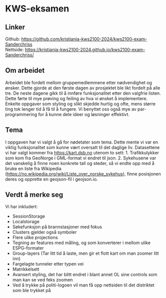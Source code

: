 # KWS-eksamen

## Linker

Github: https://github.com/kristiania-kws2100-2024/kws2100-exam-Sanderchriss <br>
Nettside: https://kristiania-kws2100-2024.github.io/kws2100-exam-Sanderchriss/

## Om arbeidet

Arbeidet ble fordelt mellom gruppemedlemmene etter nødvendighet og ønsker. Dette gjorde at den første dagen av prosjektet ble likt fordelt på alle tre. De neste dagene gikk til å innføre funksjonalitet etter den valgfrie listen. Dette førte til mye prøving og feiling av hva vi ønsket å implementere. Enkelte oppgaver som styling og slikt skjedde hurtig og ofte, mens større ting tok lenger tid å få til å fungere. Vi benyttet oss også mye av par-programmering for å kunne dele ideer og løsninger effektivt.

## Tema

I oppgaven har vi valgt å gå for nødetater som tema. Dette mente vi var en viktig funksjonalitet som kunne vært oversatt til det daglige liv. Datasettene vi har valgt kommer fra https://kart.dsb.no utenom to sett: 1. Trafikkulykker som kom fra GeoNorge i GML-format vi endret til json. 2. Sykehusene var det vanskelig å finne noen konkrete tall og steder, så vi endte opp med å bruke en liste fra Wikipedia (https://no.wikipedia.org/wiki/Liste_over_norske_sykehus), finne posisjonen deres og opprette en geojson-fil i geojson.io.

## Verdt å merke seg

Vi har inkludert:

- SessionStorage
- Localstorage
- Søkefunksjon på brannstasjoner med fokus
- Clusters gjelder også symboler
- Flere ulike projections
- Tegning av features med måling, og som konverterer i mellom ulike ESPG-formater
- Group-layers (Tar litt tid å laste, men gir et flott kart om man zoomer litt inn)
- Fargelagte tunneler etter typen vei
- Matrikkelsett
- Avansert styling, det har blitt endret i blant annet OL sine controls som man kan se ved feks zoomen
- Ved å trykke på politi-logoen vil man få opp nettsiden til det distriktet som ble trykket på
